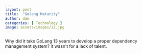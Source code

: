 ```yaml
---
layout: post
title:  "Golang Maturity"
author: dan
categories: [ Technology ]
image: assets/images/12.jpg
---
```


Why did it take GoLang 13 years to develop a proper dependency management system?  It wasn't for a lack of talent.